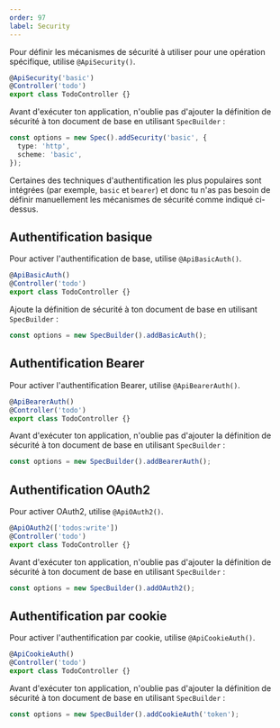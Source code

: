 ```yaml
---
order: 97
label: Security
---
```


Pour définir les mécanismes de sécurité à utiliser pour une opération spécifique, utilise `@ApiSecurity()`.

```ts
@ApiSecurity('basic')
@Controller('todo')
export class TodoController {}
```

Avant d'exécuter ton application, n'oublie pas d'ajouter la définition de sécurité à ton document de base en utilisant `SpecBuilder` :

```ts
const options = new Spec().addSecurity('basic', {
  type: 'http',
  scheme: 'basic',
});
```

Certaines des techniques d'authentification les plus populaires sont intégrées (par exemple, `basic` et `bearer`) et donc tu n'as pas besoin de définir manuellement les mécanismes de sécurité comme indiqué ci-dessus.

## Authentification basique

Pour activer l'authentification de base, utilise `@ApiBasicAuth()`.

```ts
@ApiBasicAuth()
@Controller('todo')
export class TodoController {}
```

Ajoute la définition de sécurité à ton document de base en utilisant `SpecBuilder` :

```ts
const options = new SpecBuilder().addBasicAuth();
```

## Authentification Bearer

Pour activer l'authentification Bearer, utilise `@ApiBearerAuth()`.

```typescript
@ApiBearerAuth()
@Controller('todo')
export class TodoController {}
```

Avant d'exécuter ton application, n'oublie pas d'ajouter la définition de sécurité à ton document de base en utilisant `SpecBuilder` :

```typescript
const options = new SpecBuilder().addBearerAuth();
```

## Authentification OAuth2

Pour activer OAuth2, utilise `@ApiOAuth2()`.

```typescript
@ApiOAuth2(['todos:write'])
@Controller('todo')
export class TodoController {}
```

Avant d'exécuter ton application, n'oublie pas d'ajouter la définition de sécurité à ton document de base en utilisant `SpecBuilder` :

```typescript
const options = new SpecBuilder().addOAuth2();
```

## Authentification par cookie

Pour activer l'authentification par cookie, utilise `@ApiCookieAuth()`.

```typescript
@ApiCookieAuth()
@Controller('todo')
export class TodoController {}
```

Avant d'exécuter ton application, n'oublie pas d'ajouter la définition de sécurité à ton document de base en utilisant `SpecBuilder` :

```typescript
const options = new SpecBuilder().addCookieAuth('token');
```